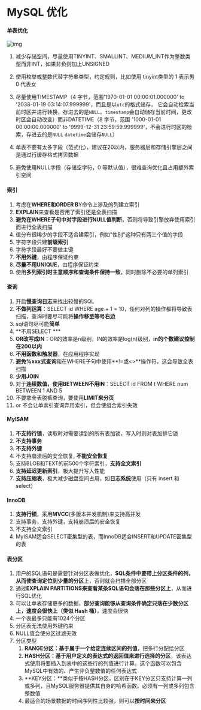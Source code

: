 # MySQL 优化



#### 单表优化

![img](https://img2020.cnblogs.com/blog/466603/202006/466603-20200602075207585-1546331135.png)

1. 减少存储空间，尽量使用TINYINT、SMALLINT、MEDIUM_INT作为整数类型而非INT，如果非负则加上UNSIGNED

2. 使用枚举或整数代替字符串类型，约定规则，比如使用 tinyint类型的 1 表示男 0 代表女
3. 尽量使用TIMESTAMP（4 字节，范围'1970-01-01 00:00:01.000000' to '2038-01-19 03:14:07.999999'，而且是以`utc`的格式储存， 它会自动检索当前时区并进行转换，存进去的是`NULL`，`timestamp`会自动储存当前时间，更改时区会自动改变）而非DATETIME（8 字节，范围 '1000-01-01 00:00:00.000000' to '9999-12-31 23:59:59.999999'，不会进行时区的检索，存进去的是`NULL` `datetime`会储存`NULL`）
4. 单表不要有太多字段（范式化），建议在20以内，服务器层和存储引擎层之间是通过行缓存格式拷贝数据
5. 避免使用NULL字段（存储空字符，0 等默认值），很难查询优化且占用额外索引空间



#### 索引

1. 考虑在**WHERE和ORDER B**Y命令上涉及的列建立索引
2. **EXPLAIN**来查看是否用了索引还是全表扫描
3. **避免在WHERE子句中对字段进行NULL值判断**，否则将导致引擎放弃使用索引而进行全表扫描
4. 值分布很稀少的字段不适合建索引，例如"性别"这种只有两三个值的字段
5. 字符字段只建**前缀索引**
6. 字符字段最好不要做主键
7. **不用外键**，由程序保证约束
8. **尽量不用UNIQUE**，由程序保证约束
9. 使用**多列索引时主意顺序和查询条件保持一致**，同时删除不必要的单列索引



#### 查询

1. 开启**慢查询日志**来找出较慢的SQL
2. **不做列运算**：SELECT id WHERE age + 1 = 10，任何对列的操作都将导致表扫描，查询时要尽可能将**操作移至等号右边**
3. sql语句尽可能**简单**
4. **不用SELECT ***
5. **OR改写成IN**：OR的效率是n级别，IN的效率是log(n)级别，**in的个数建议控制在200以内**
6. **不用函数和触发器**，在应用程序实现
7. **避免%xxx式查询**和在WHERE子句中使用**!=或<>**操作符，这会导致全表扫描
8. **少用JOIN**
9. 对于**连续数值，使用BETWEEN不用IN**：SELECT id FROM t WHERE num BETWEEN 1 AND 5
10. 不要拿全表脱裤查询，要使用**LIMIT来分页**
11. or 不会让单索引查询弃用索引，但会使组合索引失效



#### MyISAM

1. **不支持行锁**，读取时对需要读到的所有表加锁，写入时则对表加排它锁
2. **不支持事务**
3. **不支持外键**
4. 不支持崩溃后的安全恢复, **不能安全恢复**
5. 支持BLOB和TEXT的前500个字符索引，**支持全文索引**
6. **支持延迟更新索引**，极大提升写入性能
7. **支持压缩表**，极大减少磁盘空间占用，如**日志系统**使用（只有 insert 和 select）



#### InnoDB

1. **支持行锁**，采用**MVCC**(多版本并发机制)来支持高并发
2. 支持事务，支持外键，支持崩溃后的安全恢复
3. 不支持全文索引
4. MyISAM适合SELECT密集型的表，而InnoDB适合INSERT和UPDATE密集型的表



#### 表分区

1. 用户的SQL语句是需要针对分区表做优化，**SQL条件中要带上分区条件的列，从而使查询定位到少量的分区**上，否则就会扫描全部分区
2. 通过**EXPLAIN PARTITIONS来查看某条SQL语句会落在那些分区上**，从而进行SQL优化
3. 可以让单表存储更多的数据，**部分查询能够从查询条件确定只落在少数分区上，速度会很快上（类似 Hash 桶）**，速度会很快
4. 一个表最多只能有1024个分区
5. 分区表无法使用外键约束
6. NULL值会使分区过滤无效
7. 分区类型
   1. **RANGE分区：**基于属于一个**给定连续区间的列值**，把多行分配给分区
   2. **HASH分区：**基于**用户定义的表达式的返回值来进行选择的分区**，该表达式使用将要插入到表中的这些行的列值进行计算。这个函数可以包含MySQL中有效的、产生非负整数值的任何表达式
   3. **KEY分区：**类似于按HASH分区，区别在于KEY分区只支持计算一列或多列，且MySQL服务器提供其自身的哈希函数。必须有一列或多列包含整数值
   4. 最适合的场景数据的时间序列性比较强，则可以**按时间来分区**

